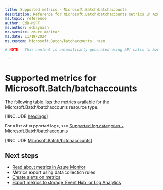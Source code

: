 ```yaml
---
title: Supported metrics - Microsoft.Batch/batchaccounts
description: Reference for Microsoft.Batch/batchaccounts metrics in Azure Monitor.
ms.topic: reference
author: EdB-MSFT
ms.author: edbaynash
ms.service: azure-monitor
ms.date: 11/19/2024
ms.custom: Microsoft.Batch/batchaccounts, naam

# NOTE:  This content is automatically generated using API calls to Azure. Any edits made on these files will be overwritten in the next run of the script. 

---
```


  
# Supported metrics for Microsoft.Batch/batchaccounts
  
The following table lists the metrics available for the Microsoft.Batch/batchaccounts resource type.  
  
  
[!INCLUDE [headings](~/reusable-content/ce-skilling/azure/includes/azure-monitor/reference/metrics/metrics-headings.md)]  
  
  
  
For a list of supported logs, see [Supported log categories - Microsoft.Batch/batchaccounts](../supported-logs/microsoft-batch-batchaccounts-logs.md)  
  
 

[!INCLUDE [Microsoft.Batch/batchaccounts](~/reusable-content/ce-skilling/azure/includes/azure-monitor/reference/metrics/microsoft-batch-batchaccounts-metrics-include.md)]  



## Next steps

- [Read about metrics in Azure Monitor](/azure/azure-monitor/data-platform)
- [Metrics export using data collection rules](/azure/azure-monitor/essentials/data-collection-metrics)
- [Create alerts on metrics](/azure/azure-monitor/alerts/alerts-overview)
- [Export metrics to storage, Event Hub, or Log Analytics](/azure/azure-monitor/essentials/platform-logs-overview)
